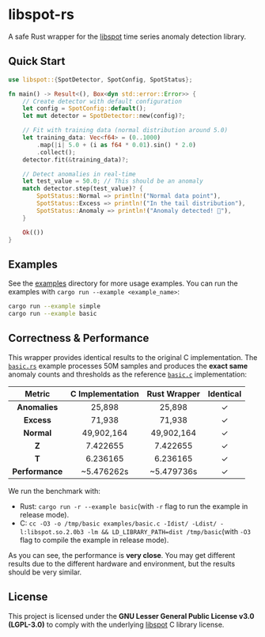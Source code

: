 # libspot-rs

A safe Rust wrapper for the [libspot](https://github.com/asiffer/libspot) time series anomaly detection library.

## Quick Start

```rust
use libspot::{SpotDetector, SpotConfig, SpotStatus};

fn main() -> Result<(), Box<dyn std::error::Error>> {
    // Create detector with default configuration
    let config = SpotConfig::default();
    let mut detector = SpotDetector::new(config)?;

    // Fit with training data (normal distribution around 5.0)
    let training_data: Vec<f64> = (0..1000)
        .map(|i| 5.0 + (i as f64 * 0.01).sin() * 2.0)
        .collect();
    detector.fit(&training_data)?;

    // Detect anomalies in real-time
    let test_value = 50.0; // This should be an anomaly
    match detector.step(test_value)? {
        SpotStatus::Normal => println!("Normal data point"),
        SpotStatus::Excess => println!("In the tail distribution"),
        SpotStatus::Anomaly => println!("Anomaly detected! 🚨"),
    }

    Ok(())
}
```

## Examples

See the [examples](./examples) directory for more usage examples.
You can run the examples with `cargo run --example <example_name>`:

```bash
cargo run --example simple
cargo run --example basic
```

## Correctness & Performance

This wrapper provides identical results to the original C implementation. The [`basic.rs`](./examples/basic.rs) example processes 50M samples and produces the **exact same** anomaly counts and thresholds as the reference [`basic.c`](https://asiffer.github.io/libspot/20_get_started/) implementation:

| Metric | C Implementation | Rust Wrapper | Identical |
|:------:|:----------------:|:------------:|:--------:|
| **Anomalies** | 25,898 | 25,898 | ✓ |
| **Excess** | 71,938 | 71,938 | ✓ |
| **Normal** | 49,902,164 | 49,902,164 | ✓ |
| **Z** | 7.422655 | 7.422655 | ✓ |
| **T** | 6.236165 | 6.236165 | ✓ |
| **Performance** | ~5.476262s | ~5.479736s | ✓ |

We run the benchmark with:
- Rust: `cargo run -r --example basic`(with `-r` flag to run the example in release mode).
- C: `cc -O3 -o /tmp/basic examples/basic.c -Idist/ -Ldist/ -l:libspot.so.2.0b3 -lm && LD_LIBRARY_PATH=dist /tmp/basic`(with `-O3` flag to compile the example in release mode).

As you can see, the performance is **very close**. You may get different results due to the different hardware and environment, but the results should be very similar.

## License

This project is licensed under the **GNU Lesser General Public License v3.0 (LGPL-3.0)**
to comply with the underlying [libspot](https://github.com/asiffer/libspot) C library license.
